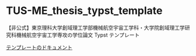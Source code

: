 # TUS-ME_thesis_typst_template
【非公式】東京理科大学創域理工学部機械航空宇宙工学科・大学院創域理工学研究科機械航空宇宙工学専攻の学位論文 Typst テンプレート

[テンプレートのドキュメント](tsukahara-lab.github.io/TUS-ME_thesis_typst_template/)
